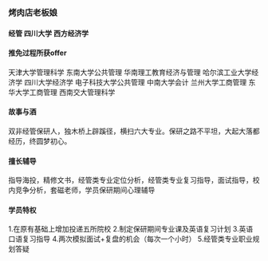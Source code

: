 ### 烤肉店老板娘  
#### 经管  四川大学 西方经济学
#### 推免过程所获offer
天津大学管理科学 东南大学公共管理 华南理工教育经济与管理 哈尔滨工业大学经济学 四川大学经济学 
电子科技大学公共管理 中南大学会计 兰州大学工商管理  东华大学工商管理 西南交大管理科学

#### 故事与酒
双非经管保研人，独木桥上辟蹊径，横扫六大专业。保研之路不平坦，大起大落都经历，终圆梦初心。

#### 擅长辅导
指导海投，精修文书，经管类专业定位分析，经管类专业复习指导，面试指导，校内竞争分析，套磁老师，学员保研期间心理辅导

####  学员特权
1.在原有基础上增加投递五所院校 
2.制定保研期间专业课及英语复习计划 
3.英语口语复习指导 
4.两次模拟面试+复盘的机会（每次一个小时）
5.经管类专业职业规划答疑